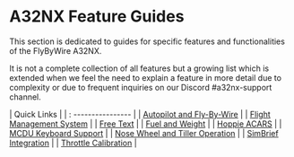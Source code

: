 <link rel="stylesheet" href="../../stylesheets/toc-tables.css">

# A32NX Feature Guides

This section is dedicated to guides for specific features and functionalities of the FlyByWire A32NX.

It is not a complete collection of all features but a growing list which is extended when we feel the need to explain a feature in more detail due to complexity or due to frequent inquiries on our Discord #a32nx-support channel.

| Quick Links                                            |
| : ----------------                                     |
| [Autopilot and Fly-By-Wire](autopilot-fbw.md)          |
| [Flight Management System](cFMS.md)                    |
| [Free Text](freetext.md)                               |
| [Fuel and Weight](loading-fuel-weight.md)              |
| [Hoppie ACARS](hoppie.md)                              |
| [MCDU Keyboard Support](mcdu-keyboard.md)              |
| [Nose Wheel and Tiller Operation](nw-tiller.md)        |
| [SimBrief Integration](simbrief.md)                    |
| [Throttle Calibration](flypados3/throttle-calibration.md) |